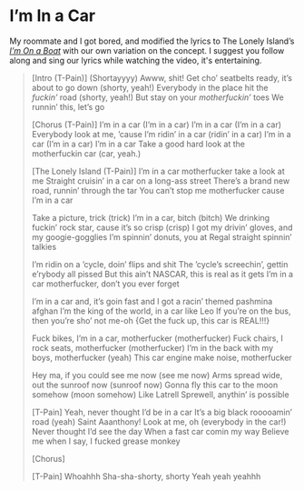 I’m In a Car
============

My roommate and I got bored, and modified the lyrics to The Lonely Island’s
[*I’m On a Boat*][video] with our own variation on the concept. I suggest you
follow along and sing our lyrics while watching the video, it's entertaining.

 > [Intro (T-Pain)]
 > (Shortayyyy) Awww, shit!
 > Get cho’ seatbelts ready, it’s about to go down (shorty, yeah!)
 > Everybody in the place hit the *fuckin’* road (shorty, yeah!)
 > But stay on your *motherfuckin’* toes
 > We runnin’ this, let’s go
 > 
 > [Chorus (T-Pain)]
 > I’m in a car (I’m in a car)
 > I’m in a car (I’m in a car)
 > Everybody look at me, ’cause I’m ridin’ in a car (ridin’ in a car)
 > I’m in a car (I’m in a car)
 > I’m in a car
 > Take a good hard look at the motherfuckin car (car, yeah.)
 > 
 > [The Lonely Island (T-Pain)]
 > I’m in a car motherfucker take a look at me
 > Straight cruisin’ in a car on a long-ass street
 > There’s a brand new road, runnin’ through the tar
 > You can’t stop me motherfucker cause I’m in a car
 > 
 > Take a picture, trick (trick) I’m in a car, bitch (bitch)
 > We drinking fuckin’ rock star, cause it’s so crisp (crisp)
 > I got my drivin’ gloves, and my googie-gogglies
 > I’m spinnin’ donuts, you at Regal straight spinnin’ talkies
 > 
 > I’m ridin on a ’cycle, doin’ flips and shit
 > The ’cycle’s screechin’, gettin e’rybody all pissed
 > But this ain’t NASCAR, this is real as it gets
 > I’m in a car motherfucker, don’t you ever forget
 > 
 > I’m in a car and, it’s goin fast and
 > I got a racin’ themed pashmina afghan
 > I’m the king of the world, in a car like Leo
 > If you’re on the bus, then you’re sho’ not me-oh
 > {Get the fuck up, this car is REAL!!!}
 > 
 > Fuck bikes, I’m in a car, motherfucker (motherfucker)
 > Fuck chairs, I rock seats, motherfucker (motherfucker)
 > I’m in the back with my boys, motherfucker (yeah)
 > This car engine make noise, motherfucker
 > 
 > Hey ma, if you could see me now (see me now)
 > Arms spread wide, out the sunroof now (sunroof now)
 > Gonna fly this car to the moon somehow (moon somehow)
 > Like Latrell Sprewell, anythin’ is possible
 > 
 > [T-Pain]
 > Yeah, never thought I’d be in a car
 > It’s a big black rooooamin’ road (yeah)
 > Saint Aaanthony! Look at me, oh (everybody in the car!)
 > Never thought I’d see the day
 > When a fast car comin my way
 > Believe me when I say, I fucked grease monkey
 > 
 > [Chorus]
 > 
 > [T-Pain]
 > Whoahhh
 > Sha-sha-shorty, shorty
 > Yeah yeah yeahhh

  [video]: <http://www.youtube.com/watch?v=R7yfISlGLNU#t=0m24s>
    "I’m On A Boat (ft. T-Pain) - Album Version - on Youtube"
